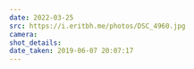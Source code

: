 ```yaml
---
date: 2022-03-25
src: https://i.eritbh.me/photos/DSC_4960.jpg
camera:
shot_details:
date_taken: 2019-06-07 20:07:17
---
```


